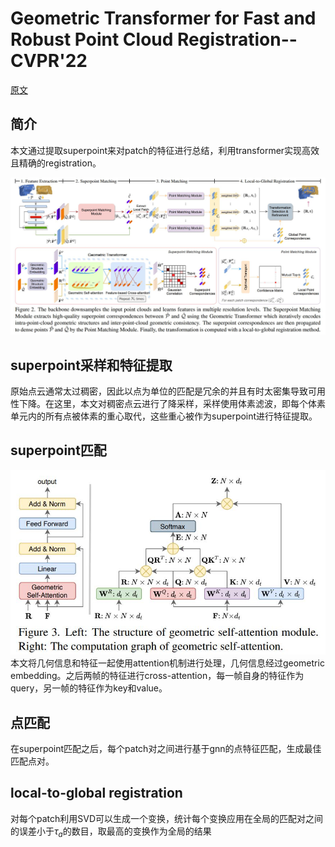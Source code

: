 # Geometric Transformer for Fast and Robust Point Cloud Registration--CVPR'22
[原文](../paper_pdf/geometric_transformer.pdf)
## 简介
本文通过提取superpoint来对patch的特征进行总结，利用transformer实现高效且精确的registration。

![overview](overview.jpg)

## superpoint采样和特征提取
原始点云通常太过稠密，因此以点为单位的匹配是冗余的并且有时太密集导致可用性下降。在这里，本文对稠密点云进行了降采样，采样使用体素滤波，即每个体素单元内的所有点被体素的重心取代，这些重心被作为superpoint进行特征提取。 
## superpoint匹配
![geotransformer](geotransformer.jpg)
本文将几何信息和特征一起使用attention机制进行处理，几何信息经过geometric embedding。之后两帧的特征进行cross-attention，每一帧自身的特征作为query，另一帧的特征作为key和value。
## 点匹配
在superpoint匹配之后，每个patch对之间进行基于gnn的点特征匹配，生成最佳匹配点对。
## local-to-global registration
对每个patch利用SVD可以生成一个变换，统计每个变换应用在全局的匹配对之间的误差小于$\tau_a$的数目，取最高的变换作为全局的结果